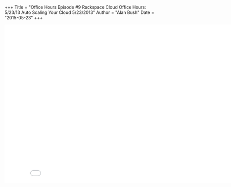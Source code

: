 +++
Title = "Office Hours Episode #9 Rackspace Cloud Office Hours: 5/23/13 Auto Scaling Your Cloud 5/23/2013"
Author = "Alan Bush"
Date = "2015-05-23"
+++

<iframe width="854" height="510" src="//www.youtube.com/embed/yVTt_0umtzM" frameborder="0" allowfullscreen></iframe>
